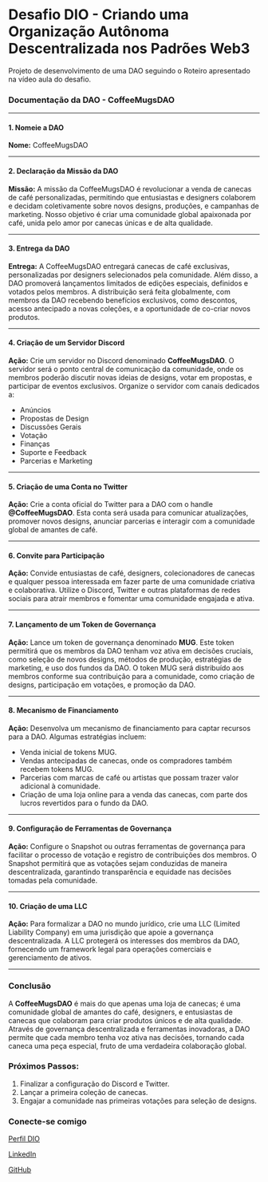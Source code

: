 # Desafio DIO - Criando uma Organização Autônoma Descentralizada nos Padrões Web3

Projeto de desenvolvimento de uma DAO seguindo o Roteiro apresentado na vídeo aula do desafio. 

### Documentação da DAO - CoffeeMugsDAO

---

#### 1. Nomeie a DAO

**Nome:** CoffeeMugsDAO

---

#### 2. Declaração da Missão da DAO

**Missão:** A missão da CoffeeMugsDAO é revolucionar a venda de canecas de café personalizadas, permitindo que entusiastas e designers colaborem e decidam coletivamente sobre novos designs, produções, e campanhas de marketing. Nosso objetivo é criar uma comunidade global apaixonada por café, unida pelo amor por canecas únicas e de alta qualidade.

---

#### 3. Entrega da DAO

**Entrega:** A CoffeeMugsDAO entregará canecas de café exclusivas, personalizadas por designers selecionados pela comunidade. Além disso, a DAO promoverá lançamentos limitados de edições especiais, definidos e votados pelos membros. A distribuição será feita globalmente, com membros da DAO recebendo benefícios exclusivos, como descontos, acesso antecipado a novas coleções, e a oportunidade de co-criar novos produtos.

---

#### 4. Criação de um Servidor Discord

**Ação:** Crie um servidor no Discord denominado **CoffeeMugsDAO**. O servidor será o ponto central de comunicação da comunidade, onde os membros poderão discutir novas ideias de designs, votar em propostas, e participar de eventos exclusivos. Organize o servidor com canais dedicados a:

- Anúncios
- Propostas de Design
- Discussões Gerais
- Votação
- Finanças
- Suporte e Feedback
- Parcerias e Marketing

---

#### 5. Criação de uma Conta no Twitter

**Ação:** Crie a conta oficial do Twitter para a DAO com o handle **@CoffeeMugsDAO**. Esta conta será usada para comunicar atualizações, promover novos designs, anunciar parcerias e interagir com a comunidade global de amantes de café.

---

#### 6. Convite para Participação

**Ação:** Convide entusiastas de café, designers, colecionadores de canecas e qualquer pessoa interessada em fazer parte de uma comunidade criativa e colaborativa. Utilize o Discord, Twitter e outras plataformas de redes sociais para atrair membros e fomentar uma comunidade engajada e ativa.

---

#### 7. Lançamento de um Token de Governança

**Ação:** Lance um token de governança denominado **MUG**. Este token permitirá que os membros da DAO tenham voz ativa em decisões cruciais, como seleção de novos designs, métodos de produção, estratégias de marketing, e uso dos fundos da DAO. O token MUG será distribuído aos membros conforme sua contribuição para a comunidade, como criação de designs, participação em votações, e promoção da DAO.

---

#### 8. Mecanismo de Financiamento

**Ação:** Desenvolva um mecanismo de financiamento para captar recursos para a DAO. Algumas estratégias incluem:

- Venda inicial de tokens MUG.
- Vendas antecipadas de canecas, onde os compradores também recebem tokens MUG.
- Parcerias com marcas de café ou artistas que possam trazer valor adicional à comunidade.
- Criação de uma loja online para a venda das canecas, com parte dos lucros revertidos para o fundo da DAO.

---

#### 9. Configuração de Ferramentas de Governança

**Ação:** Configure o Snapshot ou outras ferramentas de governança para facilitar o processo de votação e registro de contribuições dos membros. O Snapshot permitirá que as votações sejam conduzidas de maneira descentralizada, garantindo transparência e equidade nas decisões tomadas pela comunidade.

---

#### 10. Criação de uma LLC

**Ação:** Para formalizar a DAO no mundo jurídico, crie uma LLC (Limited Liability Company) em uma jurisdição que apoie a governança descentralizada. A LLC protegerá os interesses dos membros da DAO, fornecendo um framework legal para operações comerciais e gerenciamento de ativos.

---

### Conclusão

A **CoffeeMugsDAO** é mais do que apenas uma loja de canecas; é uma comunidade global de amantes do café, designers, e entusiastas de canecas que colaboram para criar produtos únicos e de alta qualidade. Através de governança descentralizada e ferramentas inovadoras, a DAO permite que cada membro tenha voz ativa nas decisões, tornando cada caneca uma peça especial, fruto de uma verdadeira colaboração global. 

### Próximos Passos:

1. Finalizar a configuração do Discord e Twitter.
2. Lançar a primeira coleção de canecas.
3. Engajar a comunidade nas primeiras votações para seleção de designs.


### Conecte-se comigo
[Perfil DIO](https://www.dio.me/users/frederico/)

[LinkedIn](https://www.linkedin.com/in/fredericolaffitte/)

[GitHub](https://github.com/FredLaffitte)